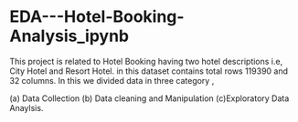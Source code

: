 # EDA---Hotel-Booking-Analysis_ipynb

This project is related to Hotel Booking having two hotel descriptions i.e, City Hotel and Resort Hotel. in this dataset contains total rows 119390 and 32 columns. In this we divided data in three category ,

(a) Data Collection
(b) Data cleaning and Manipulation
(c)Exploratory Data Anaylsis.
